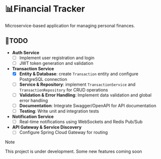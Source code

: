 # 📊Financial Tracker
Microservice-based application for managing personal finances.

## 🚀TODO

- **Auth Service**
  - [ ] Implement user registration and login
  - [ ] JWT token generation and validation
- **Transaction Service**
  - [x] **Entity & Database**: create `Transaction` entity and configure PostgreSQL connection
  - [ ] **Service & Repository**: implement `TransactionService` and `TransactionRepository` for CRUD operations
  - [ ] **Validation & Error Handling**: Implement data validation and global error handling
  - [ ] **Documentation**: Integrate Swagger/OpenAPI for API documentation
  - [ ] **Testing**: Write unit and integration tests
- **Notification Service**
  - [ ] Real-time notifications using WebSockets and Redis Pub/Sub
- **API Gateway & Service Discovery**
  - [ ] Configure Spring Cloud Gateway for routing

> [!NOTE]
> This project is under development.
> Some new features coming soon
